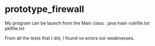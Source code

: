 # prototype_firewall
My program can be launch from the Main class :
	java main rulefile.txt pktfile.txt
  
From all the tests that I did, I found no errors nor weaknesses. 
